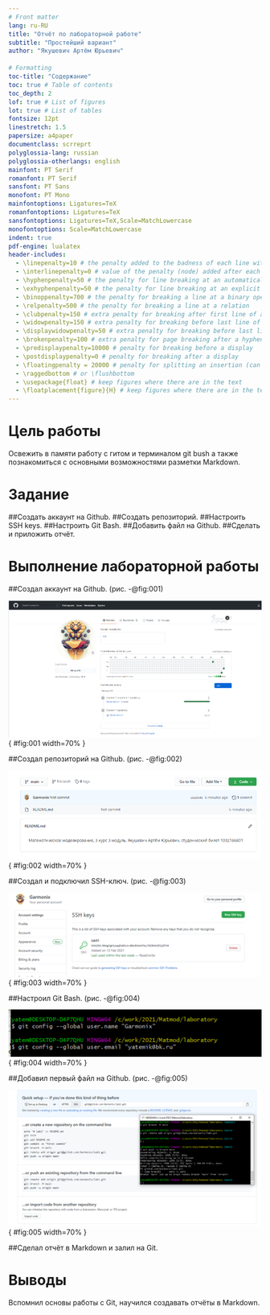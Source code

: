 ```yaml
---
# Front matter
lang: ru-RU
title: "Отчёт по лабораторной работе"
subtitle: "Простейший вариант"
author: "Якушевич Артём Юрьевич"

# Formatting
toc-title: "Содержание"
toc: true # Table of contents
toc_depth: 2
lof: true # List of figures
lot: true # List of tables
fontsize: 12pt
linestretch: 1.5
papersize: a4paper
documentclass: scrreprt
polyglossia-lang: russian
polyglossia-otherlangs: english
mainfont: PT Serif
romanfont: PT Serif
sansfont: PT Sans
monofont: PT Mono
mainfontoptions: Ligatures=TeX
romanfontoptions: Ligatures=TeX
sansfontoptions: Ligatures=TeX,Scale=MatchLowercase
monofontoptions: Scale=MatchLowercase
indent: true
pdf-engine: lualatex
header-includes:
  - \linepenalty=10 # the penalty added to the badness of each line within a paragraph (no associated penalty node) Increasing the value makes tex try to have fewer lines in the paragraph.
  - \interlinepenalty=0 # value of the penalty (node) added after each line of a paragraph.
  - \hyphenpenalty=50 # the penalty for line breaking at an automatically inserted hyphen
  - \exhyphenpenalty=50 # the penalty for line breaking at an explicit hyphen
  - \binoppenalty=700 # the penalty for breaking a line at a binary operator
  - \relpenalty=500 # the penalty for breaking a line at a relation
  - \clubpenalty=150 # extra penalty for breaking after first line of a paragraph
  - \widowpenalty=150 # extra penalty for breaking before last line of a paragraph
  - \displaywidowpenalty=50 # extra penalty for breaking before last line before a display math
  - \brokenpenalty=100 # extra penalty for page breaking after a hyphenated line
  - \predisplaypenalty=10000 # penalty for breaking before a display
  - \postdisplaypenalty=0 # penalty for breaking after a display
  - \floatingpenalty = 20000 # penalty for splitting an insertion (can only be split footnote in standard LaTeX)
  - \raggedbottom # or \flushbottom
  - \usepackage{float} # keep figures where there are in the text
  - \floatplacement{figure}{H} # keep figures where there are in the text
---
```


# Цель работы

Освежить в памяти работу с гитом и терминалом git bush  а также познакомиться
с основными возможностями разметки Markdown.


# Задание

##Создать аккаунт на Github.
##Создать репозиторий.
##Настроить SSH keys.
##Настроить Git Bash.
##Добавить файл на Github.
##Сделать и приложить отчёт.

# Выполнение лабораторной работы

##Создал аккаунт на Github. (рис. -@fig:001)

![Профиль на Git](image/1.png){ #fig:001 width=70% }

##Создал репозиторий на Github. (рис. -@fig:002)

![Репозиторий на Git](image/2.png){ #fig:002 width=70% }

##Создал и подключил SSH-ключ. (рис. -@fig:003)

![SSH-key на Git](image/3.png){ #fig:003 width=70% }

##Настроил Git Bash. (рис. -@fig:004)

![Настройка git bash](image/4.png){ #fig:004 width=70% }

##Добавил первый файл на Github. (рис. -@fig:005)

![Первый файл на Git 1](image/5.png){ #fig:005 width=70% }

##Сделал отчёт в Markdown и залил на Git. 

# Выводы

Вспомнил основы работы с Git, научился создавать отчёты в Markdown.
